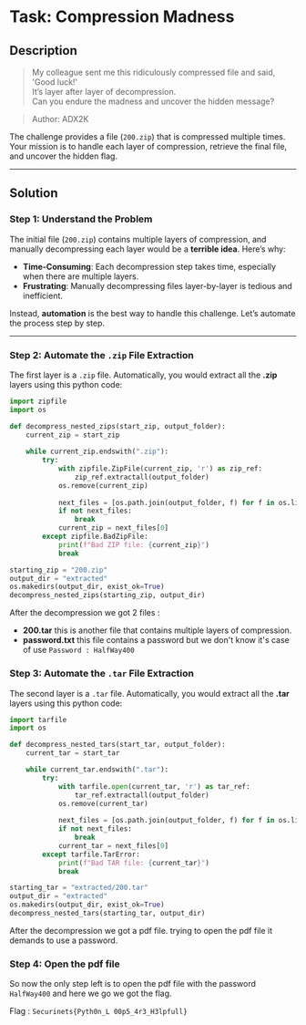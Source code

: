 # Task: Compression Madness

## Description
> My colleague sent me this ridiculously compressed file and said, 'Good luck!'  
> It’s layer after layer of decompression.  
> Can you endure the madness and uncover the hidden message?

> Author: ADX2K

The challenge provides a file (`200.zip`) that is compressed multiple times. Your mission is to handle each layer of compression, retrieve the final file, and uncover the hidden flag.

---

## Solution

### Step 1: Understand the Problem
The initial file (`200.zip`) contains multiple layers of compression, and manually decompressing each layer would be a **terrible idea**. Here’s why:

- **Time-Consuming**: Each decompression step takes time, especially when there are multiple layers.
- **Frustrating**: Manually decompressing files layer-by-layer is tedious and inefficient.

Instead, **automation** is the best way to handle this challenge. Let’s automate the process step by step.

---

### Step 2: Automate the `.zip` File Extraction
The first layer is a `.zip` file. Automatically, you would extract all the **.zip** layers using this python code:
```python
import zipfile
import os

def decompress_nested_zips(start_zip, output_folder):
    current_zip = start_zip
    
    while current_zip.endswith(".zip"):
        try:
            with zipfile.ZipFile(current_zip, 'r') as zip_ref:
                zip_ref.extractall(output_folder)
            os.remove(current_zip)
            
            next_files = [os.path.join(output_folder, f) for f in os.listdir(output_folder) if f.endswith(".zip")]
            if not next_files:
                break
            current_zip = next_files[0]
        except zipfile.BadZipFile:
            print(f"Bad ZIP file: {current_zip}")
            break

starting_zip = "200.zip"
output_dir = "extracted"
os.makedirs(output_dir, exist_ok=True)
decompress_nested_zips(starting_zip, output_dir)
```
After the decompression we got 2 files : 
- **200.tar** this is another file that contains multiple layers of compression.
- **password.txt** this file contains a password but we don't know it's case of use
  ```Password : HalfWay400```
### Step 3: Automate the `.tar` File Extraction
The second layer is a `.tar` file. Automatically, you would extract all the **.tar** layers using this python code:
```python
import tarfile
import os

def decompress_nested_tars(start_tar, output_folder):
    current_tar = start_tar

    while current_tar.endswith(".tar"):
        try:
            with tarfile.open(current_tar, 'r') as tar_ref:
                tar_ref.extractall(output_folder)
            os.remove(current_tar)
            
            next_files = [os.path.join(output_folder, f) for f in os.listdir(output_folder) if f.endswith(".tar")]
            if not next_files:
                break
            current_tar = next_files[0]
        except tarfile.TarError:
            print(f"Bad TAR file: {current_tar}")
            break

starting_tar = "extracted/200.tar" 
output_dir = "extracted"
os.makedirs(output_dir, exist_ok=True)
decompress_nested_tars(starting_tar, output_dir)
```
After the decompression we got a pdf file. 
trying to open the pdf file it demands to use a password.

### Step 4: Open the pdf file
So now the only step left is to open the pdf file with the password ``HalfWay400`` and here we go we got the flag.


Flag : ``Securinets{Pyth0n_L
00p5_4r3_H3lpfull}``
